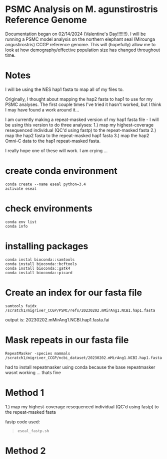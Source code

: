 # PSMC Analysis on M. agunstirostris Reference Genome
Documentation began on  02/14/2024 (Valentine's Day!!!!!!!). I will be running a PSMC model analysis on the northern elephant seal (Mirounga angustirostris) CCGP reference genome. This will (hopefully) allow me to look at how demography/effective population size has changed throughout time. 

# Notes
I will be using the NES hap1 fasta to map all of my files to. 

Originally, I thought about mapping the hap2 fasta to hap1 to use for my PSMC analyses. The first couple times I've tried it hasn't worked, but I think I may have found a work around it... 

I am currently making a repeat-masked version of my hap1 fasta file - I will be using this version to do three analyses: 1.) map my highest-coverage resequenced individual (QC'd using fastp) to the repeat-masked fasta 2.) map the hap2 fasta to the repeat-masked hap1 fasta 3.) map the hap2 Omni-C data to the hap1 repeat-masked fasta. 

I really hope one of these will work. I am crying ...

# create conda environment 
    conda create --name eseal python=3.4
    activate eseal

# check environments 
    conda env list
    conda info

# installing packages 
    conda instal bioconda::samtools
    conda install bioconda::bcftools
    conda install bioconda::gatk4
    conda install bioconda::picard

# Create an index for our fasta file 
    samtools faidx /scratch1/migriver_CCGP/PSMC/refs/20230202.mMirAng1.NCBI.hap1.fasta

output is: 20230202.mMirAng1.NCBI.hap1.fasta.fai

# Mask repeats in our fasta file 
    RepeatMasker -species mammals /scratch1/migriver_CCGP/ncbi_dataset/20230202.mMirAng1.NCBI.hap1.fasta 

 had to install repeatmasker using conda because the base repeatmasker wasnt working ... thats fine
 
# Method 1
1.) map my highest-coverage resequenced individual (QC'd using fastp) to the repeat-masked fasta

fastp code used: 
>     eseal_fastp.sh

# Method 2


